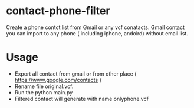 # contact-phone-filter
Create a phone contct list from Gmail or any vcf conatacts. Gmail contact you can import to any phone ( including iphone, andoird) without email list. 

# Usage
- Export all contact from gmail or from other place ( https://www.google.com/contacts )
- Rename file original.vcf.
- Run the python main.py
- Filtered contact will generate with name onlyphone.vcf
